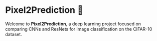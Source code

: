 # Pixel2Prediction 📸  

Welcome to **Pixel2Prediction**, a deep learning project focused on comparing CNNs and ResNets for image classification on the CIFAR-10 dataset.
